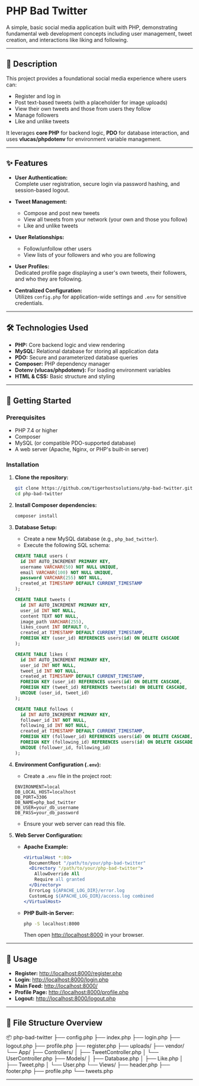# PHP Bad Twitter

A simple, basic social media application built with PHP, demonstrating fundamental web development concepts including user management, tweet creation, and interactions like liking and following.

---

## 📝 Description

This project provides a foundational social media experience where users can:

- Register and log in
- Post text-based tweets (with a placeholder for image uploads)
- View their own tweets and those from users they follow
- Manage followers
- Like and unlike tweets

It leverages **core PHP** for backend logic, **PDO** for database interaction, and uses **vlucas/phpdotenv** for environment variable management.

---

## ✨ Features

- **User Authentication:**  
  Complete user registration, secure login via password hashing, and session-based logout.

- **Tweet Management:**  
  - Compose and post new tweets  
  - View all tweets from your network (your own and those you follow)  
  - Like and unlike tweets

- **User Relationships:**  
  - Follow/unfollow other users  
  - View lists of your followers and who you are following

- **User Profiles:**  
  Dedicated profile page displaying a user's own tweets, their followers, and who they are following.

- **Centralized Configuration:**  
  Utilizes `config.php` for application-wide settings and `.env` for sensitive credentials.

---

## 🛠️ Technologies Used

- **PHP:** Core backend logic and view rendering
- **MySQL:** Relational database for storing all application data
- **PDO:** Secure and parameterized database queries
- **Composer:** PHP dependency manager
- **Dotenv (vlucas/phpdotenv):** For loading environment variables
- **HTML & CSS:** Basic structure and styling

---

## 🚀 Getting Started

### Prerequisites

- PHP 7.4 or higher
- Composer
- MySQL (or compatible PDO-supported database)
- A web server (Apache, Nginx, or PHP's built-in server)

### Installation

1. **Clone the repository:**
    ```sh
    git clone https://github.com/tigerhostsolutions/php-bad-twitter.git
    cd php-bad-twitter
    ```

2. **Install Composer dependencies:**
    ```sh
    composer install
    ```

3. **Database Setup:**
    - Create a new MySQL database (e.g., `php_bad_twitter`).
    - Execute the following SQL schema:
    ```sql
    CREATE TABLE users (
      id INT AUTO_INCREMENT PRIMARY KEY,
      username VARCHAR(50) NOT NULL UNIQUE,
      email VARCHAR(100) NOT NULL UNIQUE,
      password VARCHAR(255) NOT NULL,
      created_at TIMESTAMP DEFAULT CURRENT_TIMESTAMP
    );

    CREATE TABLE tweets (
      id INT AUTO_INCREMENT PRIMARY KEY,
      user_id INT NOT NULL,
      content TEXT NOT NULL,
      image_path VARCHAR(255),
      likes_count INT DEFAULT 0,
      created_at TIMESTAMP DEFAULT CURRENT_TIMESTAMP,
      FOREIGN KEY (user_id) REFERENCES users(id) ON DELETE CASCADE
    );

    CREATE TABLE likes (
      id INT AUTO_INCREMENT PRIMARY KEY,
      user_id INT NOT NULL,
      tweet_id INT NOT NULL,
      created_at TIMESTAMP DEFAULT CURRENT_TIMESTAMP,
      FOREIGN KEY (user_id) REFERENCES users(id) ON DELETE CASCADE,
      FOREIGN KEY (tweet_id) REFERENCES tweets(id) ON DELETE CASCADE,
      UNIQUE (user_id, tweet_id)
    );

    CREATE TABLE follows (
      id INT AUTO_INCREMENT PRIMARY KEY,
      follower_id INT NOT NULL,
      following_id INT NOT NULL,
      created_at TIMESTAMP DEFAULT CURRENT_TIMESTAMP,
      FOREIGN KEY (follower_id) REFERENCES users(id) ON DELETE CASCADE,
      FOREIGN KEY (following_id) REFERENCES users(id) ON DELETE CASCADE,
      UNIQUE (follower_id, following_id)
    );
    ```

4. **Environment Configuration (`.env`):**
    - Create a `.env` file in the project root:
    ```
    ENVIRONMENT=local
    DB_LOCAL_HOST=localhost
    DB_PORT=3306
    DB_NAME=php_bad_twitter
    DB_USER=your_db_username
    DB_PASS=your_db_password
    ```
    - Ensure your web server can read this file.

5. **Web Server Configuration:**
    - **Apache Example:**
      ```apache
      <VirtualHost *:80>
        DocumentRoot "/path/to/your/php-bad-twitter"
        <Directory "/path/to/your/php-bad-twitter">
          AllowOverride All
          Require all granted
        </Directory>
        ErrorLog ${APACHE_LOG_DIR}/error.log
        CustomLog ${APACHE_LOG_DIR}/access.log combined
      </VirtualHost>
      ```
    - **PHP Built-in Server:**
      ```sh
      php -S localhost:8000
      ```
      Then open [http://localhost:8000](http://localhost:8000) in your browser.

---

## 🏃 Usage

- **Register:** [http://localhost:8000/register.php](http://localhost:8000/register.php)
- **Login:** [http://localhost:8000/login.php](http://localhost:8000/login.php)
- **Main Feed:** [http://localhost:8000/](http://localhost:8000/)
- **Profile Page:** [http://localhost:8000/profile.php](http://localhost:8000/profile.php)
- **Logout:** [http://localhost:8000/logout.php](http://localhost:8000/logout.php)

---

## 📁 File Structure Overview
📦 php-bad-twitter ├── config.php ├── index.php ├── login.php ├── logout.php ├── profile.php ├── register.php ├── uploads/ ├── vendor/ └── App/ ├── Controllers/ │ ├── TweetController.php │ └── UserController.php ├── Models/ │ ├── Database.php │ ├── Like.php │ ├── Tweet.php │ └── User.php └── Views/ ├── header.php ├── footer.php ├── profile.php └── tweets.php

---